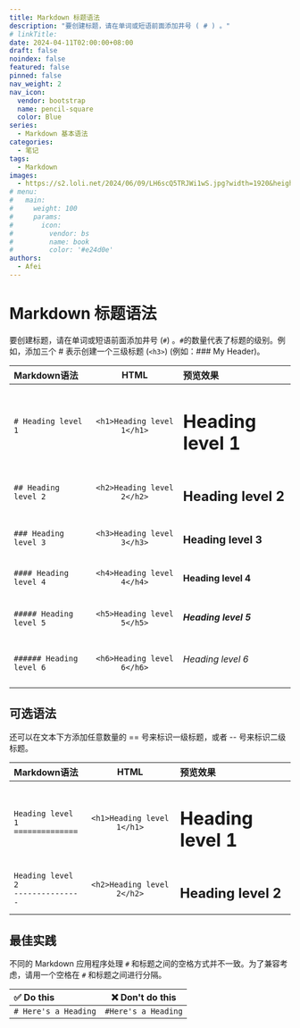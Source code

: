 ```yaml
---
title: Markdown 标题语法
description: "要创建标题，请在单词或短语前面添加井号 ( # ) 。"
# linkTitle:
date: 2024-04-11T02:00:00+08:00
draft: false
noindex: false
featured: false
pinned: false
nav_weight: 2
nav_icon:
  vendor: bootstrap
  name: pencil-square
  color: Blue
series:
  - Markdown 基本语法
categories:
  - 笔记
tags:
  - Markdown
images:
  - https://s2.loli.net/2024/06/09/LH6scQ5TRJWi1wS.jpg?width=1920&height=1440
# menu:
#   main:
#     weight: 100
#     params:
#       icon:
#         vendor: bs
#         name: book
#         color: '#e24d0e'
authors:
  - Afei
---
```


# Markdown 标题语法

要创建标题，请在单词或短语前面添加井号 (`#`) 。`#`的数量代表了标题的级别。例如，添加三个 # 表示创建一个三级标题 (``<h3>``) (例如：### My Header)。

| Markdown语法             |            HTML            | 预览效果                 |
| :----------------------- | :------------------------: | :----------------------- |
| `# Heading level 1`      | `<h1>Heading level 1</h1>` | <h1>Heading level 1</h1> |
| `## Heading level 2`     | `<h2>Heading level 2</h2>` | <h2>Heading level 2</h2> |
| `### Heading level 3`    | `<h3>Heading level 3</h3>` | <h3>Heading level 3</h3> |
| `#### Heading level 4`   | `<h4>Heading level 4</h4>` | <h4>Heading level 4</h4> |
| `##### Heading level 5`  | `<h5>Heading level 5</h5>` | <h5>Heading level 5</h5> |
| `###### Heading level 6` | `<h6>Heading level 6</h6>` | <h6>Heading level 6</h6> |


## 可选语法

还可以在文本下方添加任意数量的 \=\= 号来标识一级标题，或者 -- 号来标识二级标题。

| Markdown语法                              |            HTML            | 预览效果                 |
| :---------------------------------------- | :------------------------: | :----------------------- |
| `Heading level 1` <br /> `==============` | `<h1>Heading level 1</h1>` | <h1>Heading level 1</h1> |
| `Heading level 2` <br />`---------------` | `<h2>Heading level 2</h2>` | <h2>Heading level 2</h2> |

## 最佳实践
不同的 Markdown 应用程序处理 `#` 和标题之间的空格方式并不一致。为了兼容考虑，请用一个空格在 `#` 和标题之间进行分隔。

| ✅  Do this           |  ❌  Don't do this   |
| :------------------- | :-----------------: |
| `# Here's a Heading` | `#Here's a Heading` |

